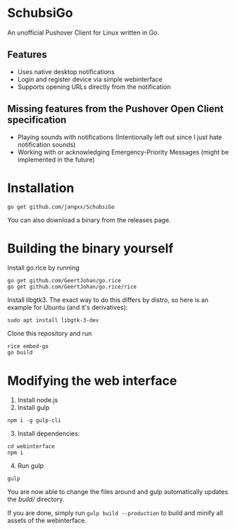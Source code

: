 # SchubsiGo
An unofficial Pushover Client for Linux written in Go.

## Features

- Uses native desktop notifications
- Login and register device via simple webinterface
- Supports opening URLs directly from the notification

## Missing features from the Pushover Open Client specification

- Playing sounds with notifications (Intentionally left out since I just hate notification sounds)
- Working with or acknowledging Emergency-Priority Messages (might be implemented in the future)

# Installation

    go get github.com/jangxx/SchubsiGo

You can also download a binary from the releases page.

# Building the binary yourself

Install go.rice by running

    go get github.com/GeertJohan/go.rice
    go get github.com/GeertJohan/go.rice/rice

Install libgtk3. The exact way to do this differs by distro, so here is an example for Ubuntu (and it's derivatives):

    sudo apt install libgtk-3-dev

Clone this repository and run

    rice embed-go
    go build

# Modifying the web interface

1. Install node.js
2. Install gulp
```
npm i -g gulp-cli
```
3. Install dependencies:
```
cd webinterface
npm i
```
4. Run gulp
```
gulp
```

You are now able to change the files around and gulp automatically updates the _build/_ directory.

If you are done, simply run `gulp build --production` to build and minify all assets of the webinterface.